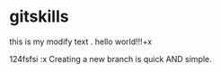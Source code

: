 # gitskills



this is my modify text .
hello world!!!+x


124fsfsi
:x
Creating a new branch is quick AND simple.
